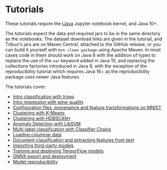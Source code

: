 # Tutorials

These tutorials require the [IJava](https://github.com/SpencerPark/IJava) Jupyter notebook kernel, and Java 10+.

The tutorials expect the data and required jars to be in the same directory as the notebooks. The dataset download
links are given in the tutorial, and Tribuo's jars are on Maven Central, attached to the GitHub release, or you
can build it yourself with `mvn clean package` using Apache Maven.
In most cases code in them should work on Java 8 with the addition of types to replace the use of the `var` keyword
added in Java 10, and replacing the collections factories introduced in Java 9, with the exception of the reproducibility
tutorial which requires Java 16+ as the reproducibility package uses newer Java features.

The tutorials cover:
- [Intro classification with Irises](irises-tribuo-v4.ipynb)
- [Intro regression with wine-quality](regression-tribuo-v4.ipynb)
- [Configuration files, provenance and feature transformations on MNIST](configuration-tribuo-v4.ipynb)
- [Clustering with K-Means](clustering-tribuo-v4.ipynb)
- [Clustering with HDBSCAN*](clustering-hdbscan-tribuo-v4.ipynb)
- [Anomaly Detection with LibSVM](anomaly-tribuo-v4.ipynb)
- [Multi-label classification with Classifier Chains](multi-label-tribuo-v4.ipynb)
- [Loading columnar data](columnar-tribuo-v4.ipynb)
- [Document classification and extracting features from text](document-classification-tribuo-v4.ipynb)
- [Importing third-party models](external-models-tribuo-v4.ipynb)
- [Training and deploying TensorFlow models](tensorflow-tribuo-v4.ipynb)
- [ONNX export and deployment](onnx-export-tribuo-v4.ipynb)
- [Model reproducibility](reproducibility-tribuo-v4.ipynb)
